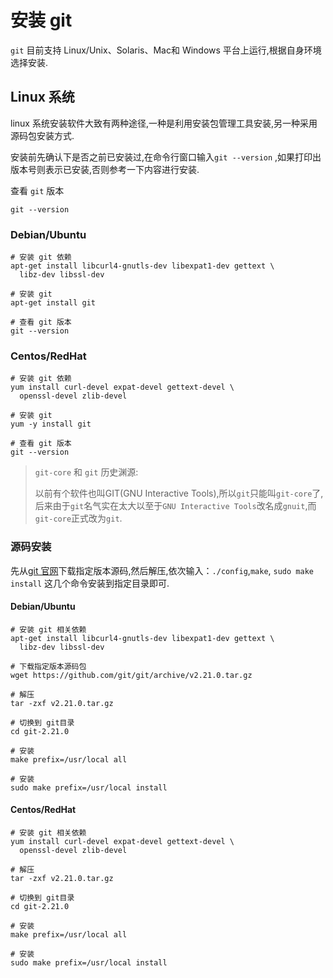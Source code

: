 # 安装 git

`git` 目前支持 Linux/Unix、Solaris、Mac和 Windows 平台上运行,根据自身环境选择安装.

## Linux 系统

linux 系统安装软件大致有两种途径,一种是利用安装包管理工具安装,另一种采用源码包安装方式.

安装前先确认下是否之前已安装过,在命令行窗口输入`git --version` ,如果打印出版本号则表示已安装,否则参考一下内容进行安装.

查看 `git` 版本

```
git --version
```

### Debian/Ubuntu

```
# 安装 git 依赖
apt-get install libcurl4-gnutls-dev libexpat1-dev gettext \
  libz-dev libssl-dev

# 安装 git
apt-get install git

# 查看 git 版本
git --version
```

### Centos/RedHat

```
# 安装 git 依赖
yum install curl-devel expat-devel gettext-devel \
  openssl-devel zlib-devel

# 安装 git
yum -y install git

# 查看 git 版本
git --version
```

>`git-core` 和 `git` 历史渊源:
>
>以前有个软件也叫GIT(GNU Interactive Tools),所以`git`只能叫`git-core`了,后来由于`git`名气实在太大以至于`GNU Interactive Tools`改名成`gnuit`,而`git-core`正式改为`git`.

### 源码安装

先从[git 官网](http://git-scm.com/downloads)下载指定版本源码,然后解压,依次输入：`./config`,`make`, `sudo make install` 这几个命令安装到指定目录即可.

#### Debian/Ubuntu

```
# 安装 git 相关依赖
apt-get install libcurl4-gnutls-dev libexpat1-dev gettext \
  libz-dev libssl-dev

# 下载指定版本源码包
wget https://github.com/git/git/archive/v2.21.0.tar.gz

# 解压
tar -zxf v2.21.0.tar.gz

# 切换到 git目录
cd git-2.21.0

# 安装
make prefix=/usr/local all

# 安装
sudo make prefix=/usr/local install  
```

#### Centos/RedHat

```
# 安装 git 相关依赖
yum install curl-devel expat-devel gettext-devel \
  openssl-devel zlib-devel

# 解压
tar -zxf v2.21.0.tar.gz

# 切换到 git目录
cd git-2.21.0

# 安装
make prefix=/usr/local all

# 安装
sudo make prefix=/usr/local install  
```
